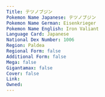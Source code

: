 ```yaml
---
﻿Title: テツノブジン
Pokemon Name Japanese: テツノブジン
Pokemon Name German: Eisenkrieger
Pokemon Name English: Iron Valiant
Language Card: Japanese
National Dex Number: 1006
Region: Paldea
Regional Form: false
Additional Form: false
Mega: false
Gigantamax: false
Cover: false
Link: 
Owned: 
---
```

